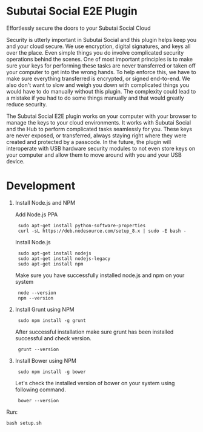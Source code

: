 # Subutai Social E2E Plugin
Effortlessly secure the doors to your Subutai Social Cloud

Security is utterly important in Subutai Social and this plugin helps keep you and your cloud secure. We use encryption, digital signatures, and keys all over the place. Even simple things you do involve complicated security operations behind the scenes. One of most important principles is to make sure your keys for performing these tasks are never transferred or taken off your computer to get into the wrong hands. To help enforce this, we have to make sure everything transferred is encrypted, or signed end-to-end. We also don't want to slow and weigh you down with complicated things you would have to do manually without this plugin. The complexity could lead to a mistake if you had to do some things manually and that would greatly reduce security.

The Subutai Social E2E plugin works on your computer with your browser to manage the keys to your cloud environments. It works with Subutai Social and the Hub to perform complicated tasks seamlessly for you. These keys are never exposed, or transferred, always staying right where they were created and protected by a passcode. In the future, the plugin will interoperate with USB hardware security modules to not even store keys on your computer and allow them to move around with you and your USB device.

# Development


1) Install Node.js and NPM
    
    Add Node.js PPA
        
        sudo apt-get install python-software-properties
        curl -sL https://deb.nodesource.com/setup_8.x | sudo -E bash -

    Install Node.js
    
        sudo apt-get install nodejs
        sudo apt-get install nodejs-legacy
        sudo apt-get install npm

    Make sure you have successfully installed node.js and npm on your system

        node --version
        npm --version
        
2) Install Grunt using NPM
        
        sudo npm install -g grunt
        
    After successful installation make sure grunt has been installed successful and check version.
        
        grunt --version
 
3) Install Bower using NPM

        sudo npm install -g bower
    
    Let's check the installed version of bower on your system using following command.
        
        bower --version
        
Run:

    bash setup.sh
